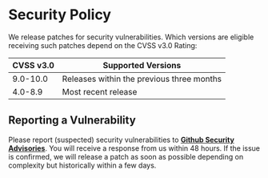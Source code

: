 # Security Policy

We release patches for security vulnerabilities. Which versions are eligible
receiving such patches depend on the CVSS v3.0 Rating:

| CVSS v3.0 | Supported Versions                        |
| --------- | ----------------------------------------- |
| 9.0-10.0  | Releases within the previous three months |
| 4.0-8.9   | Most recent release                       |

## Reporting a Vulnerability

Please report (suspected) security vulnerabilities to
**[Github Security Advisories](https://github.com/micronaut-projects/micronaut-tracing/security/advisories/new)**. You will receive a response from
us within 48 hours. If the issue is confirmed, we will release a patch as soon
as possible depending on complexity but historically within a few days.
